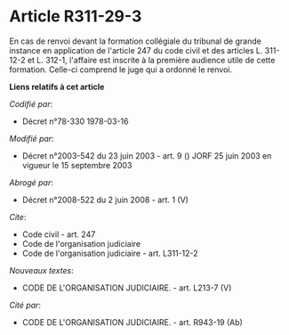 # Article R311-29-3

En cas de renvoi devant la formation collégiale du tribunal de grande instance en application de l'article 247 du code civil
et des articles L. 311-12-2 et L. 312-1, l'affaire est inscrite à la première audience utile de cette formation. Celle-ci
comprend le juge qui a ordonné le renvoi.

**Liens relatifs à cet article**

_Codifié par_:

  - Décret n°78-330 1978-03-16

_Modifié par_:

  - Décret n°2003-542 du 23 juin 2003 - art. 9 () JORF 25 juin 2003 en vigueur le 15 septembre 2003

_Abrogé par_:

  - Décret n°2008-522 du 2 juin 2008 - art. 1 (V)

_Cite_:

  - Code civil - art. 247
  - Code de l'organisation judiciaire
  - Code de l'organisation judiciaire - art. L311-12-2

_Nouveaux textes_:

  - CODE DE L'ORGANISATION JUDICIAIRE. - art. L213-7 (V)

_Cité par_:

  - CODE DE L'ORGANISATION JUDICIAIRE. - art. R943-19 (Ab)
